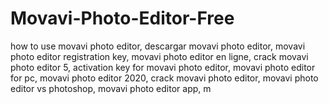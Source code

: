 # Movavi-Photo-Editor-Free
how to use movavi photo editor, descargar movavi photo editor, movavi photo editor registration key, movavi photo editor en ligne, crack movavi photo editor 5, activation key for movavi photo editor, movavi photo editor for pc, movavi photo editor 2020, crack movavi photo editor, movavi photo editor vs photoshop, movavi photo editor app, m
